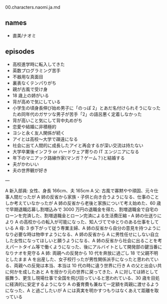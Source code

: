 00.characters.naomi.ja.md

## names

- 直美/ナオミ

## episodes

- 高校進学時に転入してきた
- 英数プログラミング苦手
- 不器用な真面目
- 裏表なくテンパりがち
- 親が古風で受け身
- 18 歳上の姉がいる
- 背が高めで気にしている
- 小学生の頃身長伸び始め男子に「のっぽ 2」とあだ名付けられそうになったため同年代のガサツな男子が苦手「2」の語呂悪く定着しなかった
- 背が高いこと気にして背中丸めがち
- 恋愛や結婚に非積極的
- ヨシと永く友人関係が続く
- アイとは高校〜大学で疎遠になる
- 社会に出て人間的に成長したアイと再会するが深い交流は持たない
- 大学卒業後インフラ or ハードウェア寄りの IT エンジニアになる
- 年下のマニアック路線作家(マンガ？ゲーム？)と結婚する
- 夫がかわいい
- 夫の世界観が好き

—

A 新入部員: 女性、身長 166cm、夫 165cm
A 父: 古風で寡黙やや頑固、元々仕事人間だったが A 姉の反省から家族・子供と向き合うようになる、仕事のことしか考えていなかったが A 姉の反省から老後と家族について考え始めた、60 歳で早期退職応募し割増込みで 3000 万円の退職金を得た、割増退職金で自宅のローンを完済した、割増退職金とローン完済による生活費圧縮・A 姉の仕送りにより A の高校からの転入が可能になった、知人づてでゆとりのある仕事をしている
A 母: 3 歩下がって従う専業主婦、A 姉の反省から自分の意見を持つようになり必要な時は物申すようになる、A 姉の反省から A に男性任せにしない自立した女性になってほしいと願うようになる、A 姉の反省から社会に出ることを考えパートタイム等で働くようになった、後にアルバイトとして開発部の鍵当番になりナオを見守る
A 姉: 両親への反発から 10 代を奔放に過ごし 18 で父親不明としたまま A を出産した、女子校行ったが男性関係派手になったと思われている、両親への反発は本当、本当は 10 代の時に違う世界に行き A の父と出会い共に何かを成したあと A を授かり元の世界に戻ってきた、A に対しては姉として振舞う、更生し現場仕事で全国を飛び回っていると思われている、30 歳を目処に経済的に安定するようになり A の養育費も兼ねて一定額を両親に渡せるようになった、A と過ごしたいが A には真実を明かすつもりはなくあえて距離を取っている

